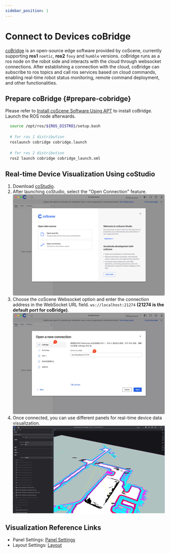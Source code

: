 ```yaml
---
sidebar_position: 1
---
```


# Connect to Devices coBridge

[coBridge](https://github.com/coscene-io/coBridge) is an open-source edge software provided by coScene, currently supporting **ros1** `noetic`, **ros2** `foxy` and `humble` versions. coBridge runs as a ros node on the robot side and interacts with the cloud through websocket connections. After establishing a connection with the cloud, coBridge can subscribe to ros topics and call ros services based on cloud commands, enabling real-time robot status monitoring, remote command deployment, and other functionalities.

## Prepare coBridge {#prepare-cobridge}

Please refer to [Install coScene Software Using APT](./2-apt-source-install.md) to install coBridge. Launch the ROS node afterwards.

```bash
  source /opt/ros/${ROS_DISTRO}/setup.bash

  # for ros 1 distribution
  roslaunch cobridge cobridge.launch

  # for ros 2 distribution
  ros2 launch cobridge cobridge_launch.xml
```

## Real-time Device Visualization Using coStudio

1. Download [coStudio](https://www.coscene.cn/download).
2. After launching coStudio, select the "Open Connection" feature.
   ![Open Connection](./img/1-open-connection.png)
3. Choose the coScene Websocket option and enter the connection address in the WebSocket URL field. `ws://localhost:21274` **(21274 is the default port for coBridge)**.
   ![Select Connection](./img/1-select-connection.png)
4. Once connected, you can use different panels for real-time device data visualization.
   ![Real-time Visualization](./img/1-realtime-viz.png)

## Visualization Reference Links

- Panel Settings: [Panel Settings](https://docs.coscene.cn/docs/category/panel)
- Layout Settings: [Layout](https://docs.coscene.cn/docs/viz/layout)
